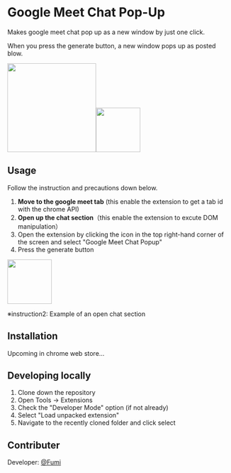 # Google Meet Chat Pop-Up

Makes google meet chat pop up as a new window by just one click.

When you press the generate button, a new window pops up as posted blow.

<img width="200" src="https://qiita-image-store.s3.ap-northeast-1.amazonaws.com/0/924548/46e40ec0-2832-7ce5-b654-424a1e5a2608.png"><img width="100" src="https://user-images.githubusercontent.com/104049111/178160879-1a953652-d181-4d4f-8050-9f477010ce10.png">

## Usage

Follow the instruction and precautions down below.

1. **Move to the google meet tab** (this enable the extension to get a tab id with the chrome API)
2. **Open up the chat section**（this enable the extension to excute DOM manipulation）
3. Open the extension by clicking the icon in the top right-hand corner of the screen and select "Google Meet Chat Popup"
4. Press the generate button

<img width="100" src="https://user-images.githubusercontent.com/104049111/178097192-64ec636b-b115-4ed7-8401-7497951eba18.png">

※instruction2: Example of an open chat section

## Installation

Upcoming in chrome web store...

## Developing locally

1. Clone down the repository
2. Open Tools → Extensions
3. Check the "Developer Mode" option (if not already)
4. Select "Load unpacked extension"
5. Navigate to the recently cloned folder and click select

## Contributer

Developer: [@Fumi](https://github.com/KobayashiFumiaki)
